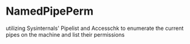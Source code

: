 # NamedPipePerm
utilizing Sysinternals' Pipelist and Accesschk to enumerate the current pipes on the machine and list their permissions

